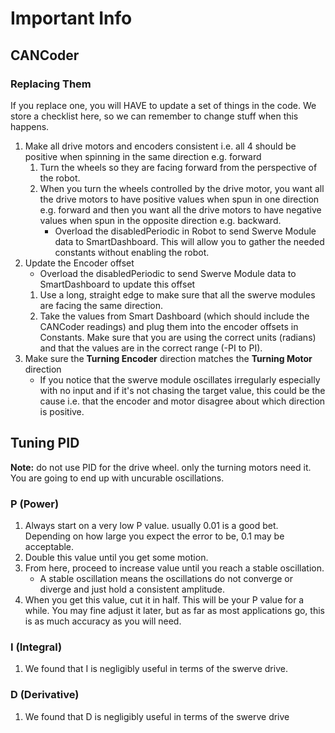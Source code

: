 # Important Info

## CANCoder
### Replacing Them
If you replace one, you will HAVE to update a set of things in the code. We store a checklist here, so we can remember to change stuff when this happens.
1. Make all drive motors and encoders consistent i.e. all 4 should be positive when spinning in the same direction e.g. forward
    1. Turn the wheels so they are facing forward from the perspective of the robot.
    2. When you turn the wheels controlled by the drive motor, you want all the drive motors to have positive values when spun in one direction e.g. forward and then you want all the drive motors to have negative values when spun in the opposite direction e.g. backward.
        * Overload the disabledPeriodic in Robot to send Swerve Module data to SmartDashboard. This will allow you to gather the needed constants without enabling the robot.
2. Update the Encoder offset
    * Overload the disabledPeriodic to send Swerve Module data to SmartDashboard to update this offset
    1. Use a long, straight edge to make sure that all the swerve modules are facing the same direction.
    2. Take the values from Smart Dashboard (which should include the CANCoder readings) and plug them into the encoder offsets in Constants. Make sure that you are using the correct units (radians) and that the values are in the correct range (-PI to PI).
3. Make sure the **Turning Encoder** direction matches the **Turning Motor** direction
    * If you notice that the swerve module oscillates irregularly especially with no input and if it's not chasing the target value, this could be the cause i.e. that the encoder and motor disagree about which direction is positive.
## Tuning PID
**Note:** do not use PID for the drive wheel. only the turning motors need it. You are going to end up with uncurable oscillations.
### P (Power)
1. Always start on a very low P value. usually 0.01 is a good bet. Depending on how large you expect the error to be, 0.1 may be acceptable.
2. Double this value until you get some motion.
3. From here, proceed to increase value until you reach a stable oscillation.
    * A stable oscillation means the oscillations do not converge or diverge and just hold a consistent amplitude.
4. When you get this value, cut it in half. This will be your P value for a while. You may fine adjust it later, but as far as most applications go, this is as much accuracy as you will need.
### I (Integral)
1. We found that I is negligibly useful in terms of the swerve drive.
### D (Derivative)
1. We found that D is negligibly useful in terms of the swerve drive
